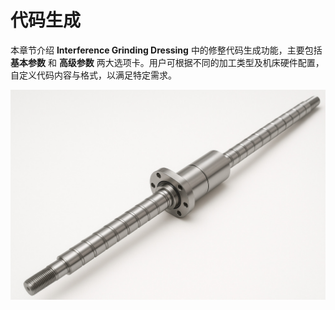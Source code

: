 # 代码生成

本章节介绍 **Interference Grinding Dressing** 中的修整代码生成功能，主要包括 **基本参数** 和 **高级参数** 两大选项卡。用户可根据不同的加工类型及机床硬件配置，自定义代码内容与格式，以满足特定需求。

![img](resources/workpiece_2.jpg)
